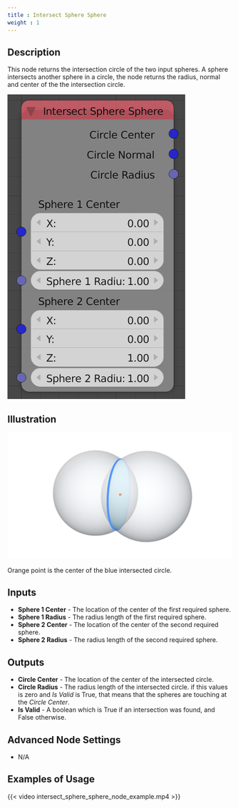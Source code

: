 ```yaml
---
title : Intersect Sphere Sphere
weight : 1
---
```


## Description

This node returns the intersection circle of the two input spheres. A
sphere intersects another sphere in a circle, the node returns the
radius, normal and center of the the intersection circle.

![image](intersect_sphere_sphere_node.png)

## Illustration

![image](intersect_sphere_sphere_node_illustration.png)

Orange point is the center of the blue intersected circle.

## Inputs

- **Sphere 1 Center** - The location of the center of the first
    required sphere.
- **Sphere 1 Radius** - The radius length of the first required
    sphere.
- **Sphere 2 Center** - The location of the center of the second
    required sphere.
- **Sphere 2 Radius** - The radius length of the second required
    sphere.

## Outputs

- **Circle Center** - The location of the center of the intersected
    circle.
- **Circle Radius** - The radius length of the intersected circle. if
    this values is zero and *Is Valid* is True, that means that the
    spheres are touching at the *Circle Center*.
- **Is Valid** - A boolean which is True if an intersection was found,
    and False otherwise.

## Advanced Node Settings

- N/A

## Examples of Usage

{{< video intersect_sphere_sphere_node_example.mp4 >}}
